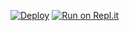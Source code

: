 [![Deploy](https://www.herokucdn.com/deploy/button.svg)](https://heroku.com/deploy?template=https://github.com/MuhaGX/verify-bot)
[![Run on Repl.it](https://repl.it/badge/github/MuhaGX/verify-bot)](https://github.com/MuhaGX/verify-bot)
